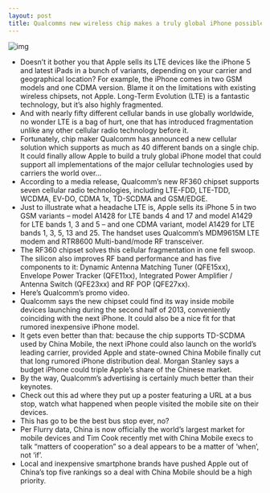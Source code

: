 ```yaml
---
layout: post
title: Qualcomms new wireless chip makes a truly global iPhone possible
---
```

![img](http://media.idownloadblog.com/wp-content/uploads/2013/02/Qualcomm-chipshot-001.jpg)
* Doesn’t it bother you that Apple sells its LTE devices like the iPhone 5 and latest iPads in a bunch of variants, depending on your carrier and geographical location? For example, the iPhone comes in two GSM models and one CDMA version. Blame it on the limitations with existing wireless chipsets, not Apple. Long-Term Evolution (LTE) is a fantastic technology, but it’s also highly fragmented.
* And with nearly fifty different cellular bands in use globally worldwide, no wonder LTE is a bag of hurt, one that has introduced fragmentation unlike any other cellular radio technology before it.
* Fortunately, chip maker Qualcomm has announced a new cellular solution which supports as much as 40 different bands on a single chip. It could finally allow Apple to build a truly global iPhone model that could support all implementations of the major cellular technologies used by carriers the world over…
* According to a media release, Qualcomm’s new RF360 chipset supports seven cellular radio technologies, including LTE-FDD, LTE-TDD, WCDMA, EV-DO, CDMA 1x, TD-SCDMA and GSM/EDGE.
* Just to illustrate what a headache LTE is, Apple sells its iPhone 5 in two GSM variants – model A1428 for LTE bands 4 and 17 and model A1429 for LTE bands 1, 3 and 5 – and one CDMA variant, model A1429 for LTE bands 1, 3, 5, 13 and 25. The handset uses Qualcomm’s MDM9615M LTE modem and RTR8600 Multi-band/mode RF transceiver.
* The RF360 chipset solves this cellular fragmentation in one fell swoop. The silicon also improves RF band performance and has five components to it: Dynamic Antenna Matching Tuner (QFE15xx), Envelope Power Tracker (QFE11xx), Integrated Power Amplifier / Antenna Switch (QFE23xx) and RF POP (QFE27xx).
* Here’s Qualcomm’s promo video.
* Qualcomm says the new chipset could find its way inside mobile devices launching during the second half of 2013, conveniently coinciding with the next iPhone. It could also be a nice fit for that rumored inexpensive iPhone model.
* It gets even better than that: because the chip supports TD-SCDMA used by China Mobile, the next iPhone could also launch on the world’s leading carrier, provided Apple and state-owned China Mobile finally cut that long rumored iPhone distribution deal. Morgan Stanley says a budget iPhone could triple Apple’s share of the Chinese market.
* By the way, Qualcomm’s advertising is certainly much better than their keynotes.
* Check out this ad where they put up a poster featuring a URL at a bus stop, watch what happened when people visited the mobile site on their devices.
* This has go to be the best bus stop ever, no?
* Per Flurry data, China is now officially the world’s largest market for mobile devices and Tim Cook recently met with China Mobile execs to talk “matters of cooperation” so a deal appears to be a matter of ‘when’, not ‘if’.
* Local and inexpensive smartphone brands have pushed Apple out of China’s top five rankings so a deal with China Mobile should be a high priority.

